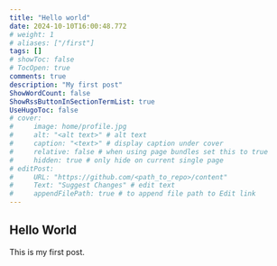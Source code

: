 ```yaml
---
title: "Hello world"
date: 2024-10-10T16:00:48.772
# weight: 1
# aliases: ["/first"]
tags: []
# showToc: false
# TocOpen: true
comments: true
description: "My first post"
ShowWordCount: false
ShowRssButtonInSectionTermList: true
UseHugoToc: false
# cover:
#     image: home/profile.jpg
#     alt: "<alt text>" # alt text
#     caption: "<text>" # display caption under cover
#     relative: false # when using page bundles set this to true
#     hidden: true # only hide on current single page
# editPost:
#     URL: "https://github.com/<path_to_repo>/content"
#     Text: "Suggest Changes" # edit text
#     appendFilePath: true # to append file path to Edit link
---
```


## Hello World

This is my first post.

```python
